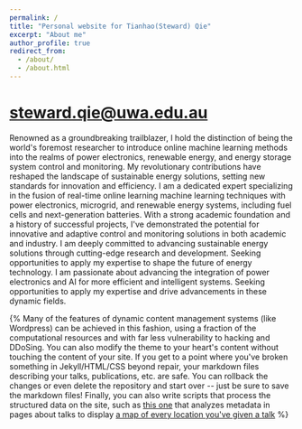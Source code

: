 ```yaml
---
permalink: /
title: "Personal website for Tianhao(Steward) Qie"
excerpt: "About me"
author_profile: true
redirect_from: 
  - /about/
  - /about.html
---
```


steward.qie@uwa.edu.au
======
Renowned as a groundbreaking trailblazer, I hold the distinction of being the world's foremost researcher to introduce online machine learning methods into the realms of power electronics, renewable energy, and energy storage system control and monitoring. My revolutionary contributions have reshaped the landscape of sustainable energy solutions, setting new standards for innovation and efficiency. I am a dedicated expert specializing in the fusion of real-time online learning machine learning techniques with power electronics, microgrid, and renewable energy systems, including fuel cells and next-generation batteries. With a strong academic foundation and a history of successful projects, I've demonstrated the potential for innovative and adaptive control and monitoring solutions in both academic and industry. I am deeply committed to advancing sustainable energy solutions through cutting-edge research and development. Seeking opportunities to apply my expertise to shape the future of energy technology. I am passionate about advancing the integration of power electronics and AI for more efficient and intelligent systems. Seeking opportunities to apply my expertise and drive advancements in these dynamic fields.

{% Many of the features of dynamic content management systems (like Wordpress) can be achieved in this fashion, using a fraction of the computational resources and with far less vulnerability to hacking and DDoSing. You can also modify the theme to your heart's content without touching the content of your site. If you get to a point where you've broken something in Jekyll/HTML/CSS beyond repair, your markdown files describing your talks, publications, etc. are safe. You can rollback the changes or even delete the repository and start over -- just be sure to save the markdown files! Finally, you can also write scripts that process the structured data on the site, such as [this one](https://github.com/academicpages/academicpages.github.io/blob/master/talkmap.ipynb) that analyzes metadata in pages about talks to display [a map of every location you've given a talk](https://academicpages.github.io/talkmap.html) %}